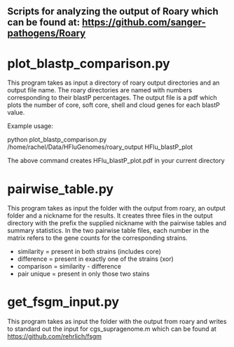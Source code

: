 ## Scripts for analyzing the output of Roary which can be found at:  https://github.com/sanger-pathogens/Roary

# plot_blastp_comparison.py

This program takes as input a directory of roary output directories and an
output file name.  The roary directories are named with numbers corresponding
to their blastP percentages.  The output file is a pdf which plots the
number of core, soft core, shell and cloud genes for each blastP value.

Example usage:

python plot_blastp_comparison.py /home/rachel/Data/HFluGenomes/roary_output HFlu_blastP_plot

The above command creates HFlu_blastP_plot.pdf in your current directory

# pairwise_table.py

This program takes as input the folder with the output from roary, an output
folder and a nickname for the results.  It creates three files in the
output directory with the prefix the supplied nickname with the pairwise
tables and summary statistics.
In the two pairwise table files, each number in the matrix refers to the gene
counts for the corresponding strains.

* similarity = present in both strains (includes core)
* difference = present in exactly one of the strains (xor)
* comparison = similarity - difference
* pair unique = present in only those two stains

# get_fsgm_input.py
This program takes as input the folder with the output from roary and writes
to standard out the input for cgs_supragenome.m which can be found at https://github.com/rehrlich/fsgm
